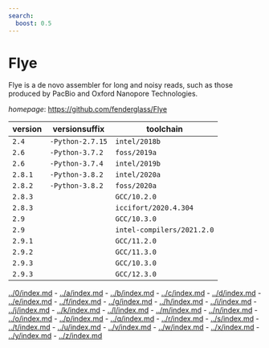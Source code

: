 ```yaml
---
search:
  boost: 0.5
---
```

# Flye

Flye is a de novo assembler for long and noisy reads, such as those produced by PacBio  and Oxford Nanopore Technologies.

*homepage*: <https://github.com/fenderglass/Flye>

version | versionsuffix | toolchain
--------|---------------|----------
``2.4`` | ``-Python-2.7.15`` | ``intel/2018b``
``2.6`` | ``-Python-3.7.2`` | ``foss/2019a``
``2.6`` | ``-Python-3.7.4`` | ``intel/2019b``
``2.8.1`` | ``-Python-3.8.2`` | ``intel/2020a``
``2.8.2`` | ``-Python-3.8.2`` | ``foss/2020a``
``2.8.3`` |  | ``GCC/10.2.0``
``2.8.3`` |  | ``iccifort/2020.4.304``
``2.9`` |  | ``GCC/10.3.0``
``2.9`` |  | ``intel-compilers/2021.2.0``
``2.9.1`` |  | ``GCC/11.2.0``
``2.9.2`` |  | ``GCC/11.3.0``
``2.9.3`` |  | ``GCC/10.3.0``
``2.9.3`` |  | ``GCC/12.3.0``

[../0/index.md](0) - [../a/index.md](a) - [../b/index.md](b) - [../c/index.md](c) - [../d/index.md](d) - [../e/index.md](e) - [../f/index.md](f) - [../g/index.md](g) - [../h/index.md](h) - [../i/index.md](i) - [../j/index.md](j) - [../k/index.md](k) - [../l/index.md](l) - [../m/index.md](m) - [../n/index.md](n) - [../o/index.md](o) - [../p/index.md](p) - [../q/index.md](q) - [../r/index.md](r) - [../s/index.md](s) - [../t/index.md](t) - [../u/index.md](u) - [../v/index.md](v) - [../w/index.md](w) - [../x/index.md](x) - [../y/index.md](y) - [../z/index.md](z)

